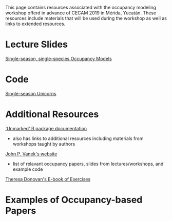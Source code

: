 This page contains resources associated with the occupancy modeling workshop offerd in advance of CECAM 2019 in Mérida, Yucatán.  These resources include materials that will be used during the workshop as well as links to extended resources.
# Lecture Slides
[Single-season, single-species Occupancy Models](https://github.com/syanco/CECAM_2019_Occupancy_Workshop/_includes/single_season_single_species_occu_lec_083019.pptx)

# Code
<a href="" download="">Single-season Unicorns</a>
# Additional Resources

['Unmarked' R package documentation](https://sites.google.com/site/unmarkedinfo/home)
* also has links to additional resources including materials from workshops taught by authors

[John P. Vanek's website](https://johnpvanek.weebly.com/occupancy-modeling-resources.html)
* list of relavant occupancy papers, slides from lectures/workshops, and example code

[Theresa Donovan's E-book of Exercises](http://www.uvm.edu/rsenr/vtcfwru/spreadsheets/?Page=occupancy/occupancy.htm)

# Examples of Occupancy-based Papers
